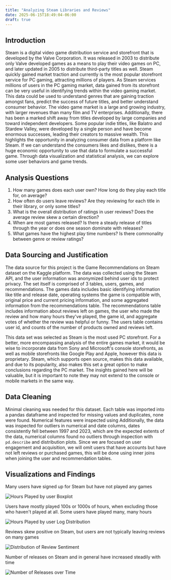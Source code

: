 ```yaml
---
title: "Analyzing Steam Libraries and Reviews"
date: 2025-06-15T18:49:04-06:00
draft: true
---
```


## Introduction
Steam is a digital video game distribution service and storefront that is developed by the Valve Corporation. It was released in 2003 to distribute only Valve developed games as a means to play their video games on PC, and later updated in 2005 to distribute third-party titles as well. Steam quickly gained market traction and currently is the most popular storefront service for PC gaming, attracting millions of players. As Steam services millions of users in the PC gaming market, data gained from its storefront can be very useful in identifying trends within the video gaming market. This data could be used to understand genres that are gaining traction amongst fans, predict the success of future titles, and better understand consumer behavior. The video game market is a large and growing industry, with larger revenues than many film and TV enterprises. Additionally, there has been a marked shift away from titles developed by large companies and toward independent developers. Some popular indie titles, like Balatro and Stardew Valley, were developed by a single person and have become enormous successes, leading their creators to massive wealth. This highlights the opportunity in analyzing consumer data from a platform like Steam. If we can understand the consumers likes and dislikes, there is a huge economic opportunity to use that data to formulate a successful game. Through data visualization and statistical analysis, we can explore some user behaviors and game trends.

## Analysis Questions 

1. How many games does each user own? How long do they play each title for, on average?
2. How often do users leave reviews? Are they reviewing for each title in their library, or only some titles? 
3. What is the overall distribution of ratings in user reviews? Does the average review skew a certain direction? 
4. When are most games released? Is there a steady release of titles through the year or does one season dominate with releases?
5. What games have the highest play time numbers? Is there commonality between genre or review ratings?

## Data Sourcing and Justification

The data source for this project is the Game Recommendations on Steam dataset on the Kaggle platform. The data was collected using the Steam API, and the user information was anonymized behind user ids to protect privacy. The set itself is comprised of 3 tables, users, games, and recommendations. The games data includes basic identifying information like title and release date, operating systems the game is compatible with, original price and current pricing information, and some aggregated information from the recommendations table. The recommendations table includes information about reviews left on games, the user who made the review and how many hours they've played, the game id, and aggregate votes of whether the review was helpful or funny. The users table contains user id, and counts of the number of products owned and reviews left. 

This data set was selected as Steam is the most used PC storefront. For a better, more encompassing analysis of the entire games market, it would be wise to incorporate data from Sony and Microsoft's console storefronts, as well as mobile storefronts like Google Play and Apple, however this data is proprietary. Steam, which supports open source, makes this data available, and due to its popularity, also makes this set a great option to make conclusions regarding the PC market. The insights gained here will be valuable, but it is important to note they may not extend to the console or mobile markets in the same way.

## Data Cleaning 

Minimal cleaning was needed for this dataset. Each table was imported into a pandas dataframe and inspected for missing values and duplicates, none were found. Numerical features were inspected using Additionally, the data was inspected for outliers in numerical and date columns, dates consistently fell between 1997 and 2023, which are the expected extents of the data, numerical columns found no outliers through inspection with `pd.describe` and distribution plots. Since we are focused on user engagement and acquisition, we will omit users that have accounts but have not left reviews or purchased games, this will be done using inner joins when joining the user and recommendation tables.

## Visualizations and Findings

Many users have signed up for Steam but have not played any games

![Hours Played by user Boxplot](/hours_played_box.png)


Users have mostly played 100s or 1000s of hours, when excluding those who haven't played at all. Some users have played many, many hours

![Hours Played by user Log Distribution](/hours_played_distribution.png)

Reviews skew positive on Steam, but users are not typically leaving reviews on many games

![Distribution of Review Sentiment](/review_dist.png)

Number of releases on Steam and in general have increased steadily with time

![Number of Releases over Time](/release_trend.png)
